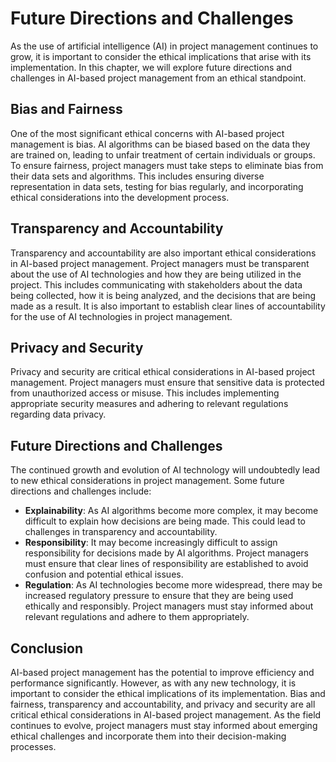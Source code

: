 Future Directions and Challenges
=================================================================

As the use of artificial intelligence (AI) in project management continues to grow, it is important to consider the ethical implications that arise with its implementation. In this chapter, we will explore future directions and challenges in AI-based project management from an ethical standpoint.

Bias and Fairness
-----------------

One of the most significant ethical concerns with AI-based project management is bias. AI algorithms can be biased based on the data they are trained on, leading to unfair treatment of certain individuals or groups. To ensure fairness, project managers must take steps to eliminate bias from their data sets and algorithms. This includes ensuring diverse representation in data sets, testing for bias regularly, and incorporating ethical considerations into the development process.

Transparency and Accountability
-------------------------------

Transparency and accountability are also important ethical considerations in AI-based project management. Project managers must be transparent about the use of AI technologies and how they are being utilized in the project. This includes communicating with stakeholders about the data being collected, how it is being analyzed, and the decisions that are being made as a result. It is also important to establish clear lines of accountability for the use of AI technologies in project management.

Privacy and Security
--------------------

Privacy and security are critical ethical considerations in AI-based project management. Project managers must ensure that sensitive data is protected from unauthorized access or misuse. This includes implementing appropriate security measures and adhering to relevant regulations regarding data privacy.

Future Directions and Challenges
--------------------------------

The continued growth and evolution of AI technology will undoubtedly lead to new ethical considerations in project management. Some future directions and challenges include:

* **Explainability**: As AI algorithms become more complex, it may become difficult to explain how decisions are being made. This could lead to challenges in transparency and accountability.
* **Responsibility**: It may become increasingly difficult to assign responsibility for decisions made by AI algorithms. Project managers must ensure that clear lines of responsibility are established to avoid confusion and potential ethical issues.
* **Regulation**: As AI technologies become more widespread, there may be increased regulatory pressure to ensure that they are being used ethically and responsibly. Project managers must stay informed about relevant regulations and adhere to them appropriately.

Conclusion
----------

AI-based project management has the potential to improve efficiency and performance significantly. However, as with any new technology, it is important to consider the ethical implications of its implementation. Bias and fairness, transparency and accountability, and privacy and security are all critical ethical considerations in AI-based project management. As the field continues to evolve, project managers must stay informed about emerging ethical challenges and incorporate them into their decision-making processes.
